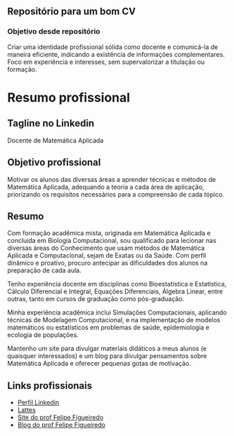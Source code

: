## Repositório para um bom CV

### Objetivo desde repositório

Criar uma identidade profissional sólida como docente e comunicá-la de maneira eficiente, indicando a existência de informações complementares. Foco em experiência e interesses, sem supervalorizar a titulação ou formação.

# Resumo profissional

## Tagline no Linkedin
Docente de Matemática Aplicada

## Objetivo profissional
Motivar os alunos das diversas áreas a aprender técnicas e métodos de Matemática Aplicada, adequando a teoria a cada área de aplicação, priorizando os requisitos necessários para a compreensão de cada tópico.

## Resumo
Com formação acadêmica mista, originada em Matemática Aplicada e concluída em Biologia Computacional, sou qualificado para lecionar nas diversas áreas do Conhecimento que usam métodos de Matemática Aplicada e Computacional, sejam de Exatas ou da Saúde. Com perfil dinâmico e proativo, procuro antecipar as dificuldades dos alunos na preparação de cada aula.

Tenho experiência docente em disciplinas como Bioestatística e Estatística, Cálculo Diferencial e Integral, Equações Diferenciais, Álgebra Linear, entre outras, tanto em cursos de graduação como pós-graduação.

Minha experiência acadêmica inclui Simulações Computacionais, aplicando técnicas de Modelagem Computacional, e na implementação de modelos matemáticos ou estatísticos em problemas de saúde, epidemiologia e ecologia de populações.

Mantenho um site para divulgar materiais didáticos a meus alunos (e quaisquer interessados) e um blog para divulgar pensamentos sobre Matemática Aplicada e oferecer pequenas gotas de motivação.

## Links profissionais
* [Perfil Linkedin](https://www.linkedin.com/pub/felipe-figueiredo/13/896/979)
* [Lattes](http://lattes.cnpq.br/1771110726925698)
* [Site do prof Felipe Figueiredo](https://sites.google.com/site/proffelipefigueiredo/)
* [Blog do prof Felipe Figueiredo](http://proffelipefigueiredo.blogspot.com/)
